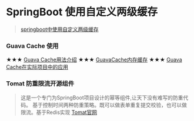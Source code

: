 # SpringBoot 使用自定义两级缓存

> [springboot中使用自定义两级缓存](https://yq.aliyun.com/articles/620182?spm=a2c4e.11153940.0.0.710940c0tyB2lN)


### Guava Cache 使用
★★★
[Guava Cache用法介绍](https://segmentfault.com/a/1190000011105644)
★★★
[GuavaCache内存缓存](https://baijiahao.baidu.com/s?id=1665363055480244255&wfr=spider&for=pc)
★★★
[Guava Cache在实际项目中的应用](https://www.cnblogs.com/csonezp/p/10011031.html)


### Tomat 防重限流开源组件
> 这是一个专门为SpringBoot项目设计的幂等组件,让天下没有难写的防重代码。 基于控制时间两种防重策略。既可以做表单重复提交校验，也可以做限流。基于Redis实现
[Tomat官网](https://tomato.springlearn.cn/)
